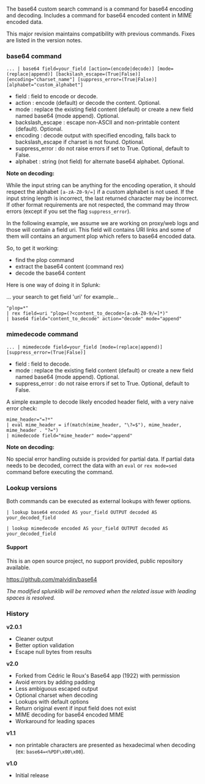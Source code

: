 The base64 custom search command is a command for base64 encoding and decoding. Includes a command for base64 encoded content in MIME encoded data.

This major revision maintains compatibility with previous commands. Fixes are listed in the version notes.

### base64 command

```
... | base64 field=your_field [action=(encode|decode)] [mode=(replace|append)] [backslash_escape=(True|False)] [encoding="charset_name"] [suppress_error=(True|False)] [alphabet="custom_alphabet"]
```

* field : field to encode or decode.
* action : encode (default) or decode the content. Optional.
* mode : replace the existing field content (default) or create a new field named base64 (mode append). Optional.
* backslash_escape : escape non-ASCII and non-printable content (default). Optional.
* encoding : decode output with specified encoding, falls back to backslash_escape if charset is not found. Optional.
* suppress_error : do not raise errors if set to True. Optional, default to False.
* alphabet : string (not field) for alternate base64 alphabet. Optional.

**Note on decoding:**

While the input string can be anything for the encoding operation, it should respect the alphabet `[a-zA-Z0-9/=]` if a custom alphabet is not used. If the input string length is incorrect, the last returned character may be incorrect. If other format requirements are not respected, the command may throw errors (except if you set the flag `suppress_error`).

In the following example, we assume we are working on proxy/web logs and those will contain a field uri. This field will contains URI links and some of them will contains
an argument plop which refers to base64 encoded data.

So, to get it working:

* find the plop command
* extract the base64 content (command rex)
* decode the base64 content

Here is one way of doing it in Splunk:

... your search to get field 'uri' for example...
```
"plop=*"
| rex field=uri "plop=(?<content_to_decode>[a-zA-Z0-9/=]*)"
| base64 field="content_to_decode" action="decode" mode="append"
```

### mimedecode command

```
... | mimedecode field=your_field [mode=(replace|append)] [suppress_error=(True|False)]
```

* field : field to decode.
* mode : replace the existing field content (default) or create a new field named base64 (mode append). Optional.
* suppress_error : do not raise errors if set to True. Optional, default to False.

A simple example to decode likely encoded header field, with a very naive error check:
```
mime_header="=?*"
| eval mime_header = if(match(mime_header, "\?=$"), mime_header, mime_header . "?=") 
| mimedecode field="mime_header" mode="append"
```

**Note on decoding:**

No special error handling outside is provided for partial data. If partial data needs to be decoded, correct the data with an `eval` or `rex mode=sed` command before executing the command.


### Lookup versions

Both commands can be executed as external lookups with fewer options.

```
| lookup base64 encoded AS your_field OUTPUT decoded AS your_decoded_field
```

```
| lookup mimedecode encoded AS your_field OUTPUT decoded AS your_decoded_field
```

#### Support

This is an open source project, no support provided, public repository available.

https://github.com/malvidin/base64

*The modified splunklib will be removed when the related issue with leading spaces is resolved.*

### History

**v2.0.1**
- Cleaner output
- Better option validation
- Escape null bytes from results

**v2.0**
- Forked from Cédric le Roux's Base64 app (1922) with permission 
- Avoid errors by adding padding
- Less ambiguous escaped output
- Optional charset when decoding
- Lookups with default options
- Return original event if input field does not exist
- MIME decoding for base64 encoded MIME
- Workaround for leading spaces

**v1.1**
- non printable characters are presented as hexadecimal when decoding (ex: `base64=<%PDF\x00\x00`).

**v1.0**
- Initial release
